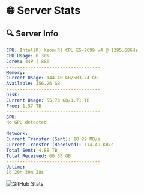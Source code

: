 # 🌐 Server Stats
## 🔍 Server Info
```yaml
CPU: Intel(R) Xeon(R) CPU E5-2699 v4 @ 1295.68GHz
CPU Usage: 0.30%
Cores: 44P | 88T
-----------------------------------
Memory:
Current Usage: 144.40 GB/503.74 GB
Available: 356.26 GB
-----------------------------------
Disk:
Current Usage: 55.73 GB/1.71 TB
Free: 1.57 TB
-----------------------------------
GPU:
No GPU detected
-----------------------------------
Network:
Current Transfer (Sent): 18.22 MB/s
Current Transfer (Received): 114.49 KB/s
Total Sent: 4.88 TB
Total Received: 60.55 GB
-----------------------------------
Uptime:
1d 20h 39m 28s
```
![GitHub Stats](https://img.shields.io/badge/Updated-2025-03-09_18:02:17-blue)